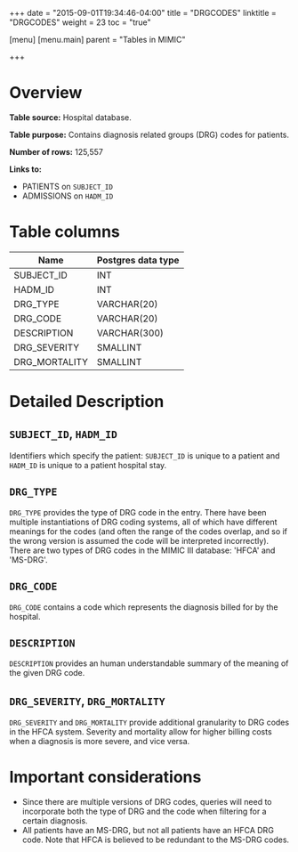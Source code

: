 +++
date = "2015-09-01T19:34:46-04:00"
title = "DRGCODES"
linktitle = "DRGCODES"
weight = 23
toc = "true"

[menu]
  [menu.main]
    parent = "Tables in MIMIC"

+++

# Overview

**Table source:** Hospital database.

**Table purpose:** Contains diagnosis related groups (DRG) codes for patients.

**Number of rows:** 125,557

**Links to:**

* PATIENTS on `SUBJECT_ID`
* ADMISSIONS on `HADM_ID`

# Table columns

Name | Postgres data type 
---- | ---- 
SUBJECT\_ID | INT
HADM\_ID | INT
DRG\_TYPE | VARCHAR(20)
DRG\_CODE | VARCHAR(20)
DESCRIPTION | VARCHAR(300)
DRG\_SEVERITY | SMALLINT
DRG\_MORTALITY | SMALLINT
	
# Detailed Description

## `SUBJECT_ID`, `HADM_ID`

Identifiers which specify the patient: `SUBJECT_ID` is unique to a patient and `HADM_ID` is unique to a patient hospital stay.

## `DRG_TYPE`

`DRG_TYPE` provides the type of DRG code in the entry. There have been multiple instantiations of DRG coding systems, all of which have different meanings for the codes (and often the range of the codes overlap, and so if the wrong version is assumed the code will be interpreted incorrectly).
There are two types of DRG codes in the MIMIC III database: 'HFCA' and 'MS-DRG'. 

## `DRG_CODE`

`DRG_CODE` contains a code which represents the diagnosis billed for by the hospital. 

## `DESCRIPTION`

`DESCRIPTION` provides an human understandable summary of the meaning of the given DRG code.

## `DRG_SEVERITY`, `DRG_MORTALITY`

`DRG_SEVERITY` and `DRG_MORTALITY` provide additional granularity to DRG codes in the HFCA system. Severity and mortality allow for higher billing costs when a diagnosis is more severe, and vice versa.

# Important considerations

* Since there are multiple versions of DRG codes, queries will need to incorporate both the type of DRG and the code when filtering for a certain diagnosis.
* All patients have an MS-DRG, but not all patients have an HFCA DRG code. Note that HFCA is believed to be redundant to the MS-DRG codes.
